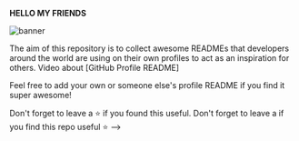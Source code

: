  <strong> HELLO MY FRIENDS </strong> 
 

![banner](https://cdn.shopify.com/s/files/1/1532/5313/products/Free_Welcome_Sign_insert_large.jpg?v=1503091963)

The aim of this repository is to collect awesome READMEs that developers around the world are using on their own profiles to act as an inspiration for others.
Video about [GitHub Profile README]

Feel free to add your own or someone else's profile README if you find it super awesome! 

Don't forget to leave a ⭐ if you found this useful.
Don't forget to leave a if you find this repo useful ⭐
-->
